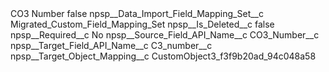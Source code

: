 <?xml version="1.0" encoding="UTF-8"?>
<CustomMetadata xmlns="http://soap.sforce.com/2006/04/metadata" xmlns:xsi="http://www.w3.org/2001/XMLSchema-instance" xmlns:xsd="http://www.w3.org/2001/XMLSchema">
    <label>CO3 Number</label>
    <protected>false</protected>
    <values>
        <field>npsp__Data_Import_Field_Mapping_Set__c</field>
        <value xsi:type="xsd:string">Migrated_Custom_Field_Mapping_Set</value>
    </values>
    <values>
        <field>npsp__Is_Deleted__c</field>
        <value xsi:type="xsd:boolean">false</value>
    </values>
    <values>
        <field>npsp__Required__c</field>
        <value xsi:type="xsd:string">No</value>
    </values>
    <values>
        <field>npsp__Source_Field_API_Name__c</field>
        <value xsi:type="xsd:string">CO3_Number__c</value>
    </values>
    <values>
        <field>npsp__Target_Field_API_Name__c</field>
        <value xsi:type="xsd:string">C3_number__c</value>
    </values>
    <values>
        <field>npsp__Target_Object_Mapping__c</field>
        <value xsi:type="xsd:string">CustomObject3_f3f9b20ad_94c048a58</value>
    </values>
</CustomMetadata>
